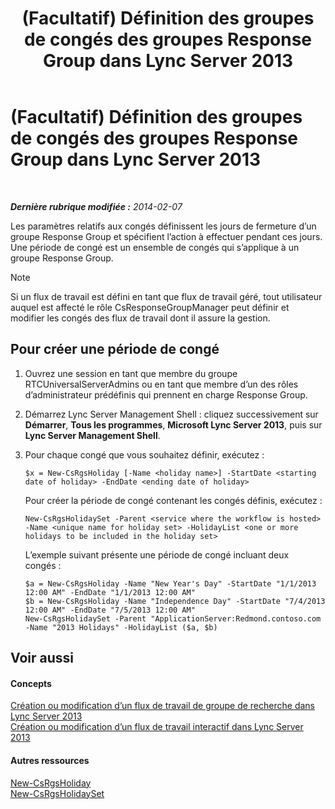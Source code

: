﻿---
title: (Facultatif) Définition des groupes de congés des groupes Response Group dans Lync Server 2013
TOCTitle: (Facultatif) Définition des groupes de congés des groupes Response Group dans Lync Server 2013
ms:assetid: 56c37b3b-6517-49b9-86b7-ae48cc349119
ms:mtpsurl: https://technet.microsoft.com/fr-fr/library/JJ688063(v=OCS.15)
ms:contentKeyID: 49891357
ms.date: 05/20/2016
mtps_version: v=OCS.15
ms.translationtype: HT
---

# (Facultatif) Définition des groupes de congés des groupes Response Group dans Lync Server 2013

 

_**Dernière rubrique modifiée :** 2014-02-07_

Les paramètres relatifs aux congés définissent les jours de fermeture d’un groupe Response Group et spécifient l’action à effectuer pendant ces jours. Une période de congé est un ensemble de congés qui s’applique à un groupe Response Group.

> [!note]  
> Si un flux de travail est défini en tant que flux de travail géré, tout utilisateur auquel est affecté le rôle CsResponseGroupManager peut définir et modifier les congés des flux de travail dont il assure la gestion.

## Pour créer une période de congé

1.  Ouvrez une session en tant que membre du groupe RTCUniversalServerAdmins ou en tant que membre d’un des rôles d’administrateur prédéfinis qui prennent en charge Response Group.

2.  Démarrez Lync Server Management Shell : cliquez successivement sur **Démarrer**, **Tous les programmes**, **Microsoft Lync Server 2013**, puis sur **Lync Server Management Shell**.

3.  Pour chaque congé que vous souhaitez définir, exécutez :
    
        $x = New-CsRgsHoliday [-Name <holiday name>] -StartDate <starting date of holiday> -EndDate <ending date of holiday>
    
    Pour créer la période de congé contenant les congés définis, exécutez :
    
        New-CsRgsHolidaySet -Parent <service where the workflow is hosted> -Name <unique name for holiday set> -HolidayList <one or more holidays to be included in the holiday set>
    
    L’exemple suivant présente une période de congé incluant deux congés :
    
        $a = New-CsRgsHoliday -Name "New Year's Day" -StartDate "1/1/2013 12:00 AM" -EndDate "1/1/2013 12:00 AM" 
        $b = New-CsRgsHoliday -Name "Independence Day" -StartDate "7/4/2013 12:00 AM" -EndDate "7/5/2013 12:00 AM" 
        New-CsRgsHolidaySet -Parent "ApplicationServer:Redmond.contoso.com -Name "2013 Holidays" -HolidayList ($a, $b)

## Voir aussi

#### Concepts

[Création ou modification d’un flux de travail de groupe de recherche dans Lync Server 2013](lync-server-2013-create-or-modify-a-hunt-group-workflow.md)  
[Création ou modification d’un flux de travail interactif dans Lync Server 2013](lync-server-2013-create-or-modify-an-interactive-workflow.md)  

#### Autres ressources

[New-CsRgsHoliday](https://docs.microsoft.com/en-us/powershell/module/skype/New-CsRgsHoliday)  
[New-CsRgsHolidaySet](https://docs.microsoft.com/en-us/powershell/module/skype/New-CsRgsHolidaySet)

